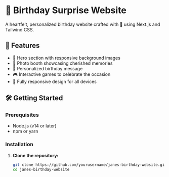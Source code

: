 # 🎉 Birthday Surprise Website

A heartfelt, personalized birthday website crafted with 💖 using Next.js and Tailwind CSS.

## 🚀 Features

- 🎈 Hero section with responsive background images
- 📸 Photo booth showcasing cherished memories
- 💌 Personalized birthday message
- 🎮 Interactive games to celebrate the occasion
- 📱 Fully responsive design for all devices

## 🛠️ Getting Started

### Prerequisites

- Node.js (v14 or later)
- npm or yarn

### Installation

1. **Clone the repository:**

   ```bash
   git clone https://github.com/yourusername/janes-birthday-website.git
   cd janes-birthday-website
